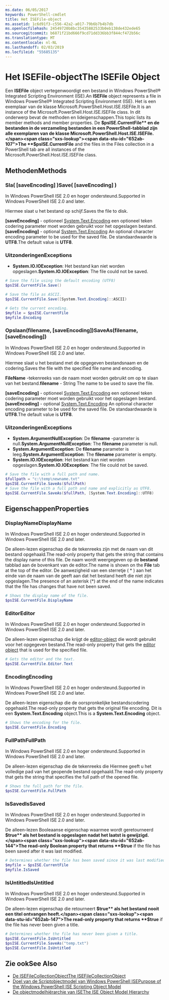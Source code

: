 ```yaml
---
ms.date: 06/05/2017
keywords: PowerShell-cmdlet
title: Het ISEFile-object
ms.assetid: 1c6d91f3-c556-42a2-a017-79b6b7b4b7db
ms.openlocfilehash: 24549720b8bc35435882533b0eb138de432ede65
ms.sourcegitcommit: b6871f21bd666f9cd71dd336bb3f844cf472b56c
ms.translationtype: MT
ms.contentlocale: nl-NL
ms.lasthandoff: 02/03/2019
ms.locfileid: "55685135"
---
```

# <a name="the-isefile-object"></a><span data-ttu-id="652ab-103">Het ISEFile-object</span><span class="sxs-lookup"><span data-stu-id="652ab-103">The ISEFile Object</span></span>

<span data-ttu-id="652ab-104">Een **ISEFile** object vertegenwoordigt een bestand in Windows PowerShell® Integrated Scripting Environment (ISE).</span><span class="sxs-lookup"><span data-stu-id="652ab-104">An **ISEFile** object represents a file in Windows PowerShell® Integrated Scripting Environment (ISE).</span></span> <span data-ttu-id="652ab-105">Het is een exemplaar van de klasse Microsoft.PowerShell.Host.ISE.ISEFile.</span><span class="sxs-lookup"><span data-stu-id="652ab-105">It is an instance of the Microsoft.PowerShell.Host.ISE.ISEFile class.</span></span> <span data-ttu-id="652ab-106">In dit onderwerp bevat de methoden en lideigenschappen.</span><span class="sxs-lookup"><span data-stu-id="652ab-106">This topic lists its member methods and member properties.</span></span> <span data-ttu-id="652ab-107">De **$psISE.CurrentFile** en de bestanden in de verzameling bestanden in een PowerShell-tabblad zijn alle exemplaren van de klasse Microsoft.PowerShell.Host.ISE.ISEFile.</span><span class="sxs-lookup"><span data-stu-id="652ab-107">The **$psISE.CurrentFile** and the files in the Files collection in a PowerShell tab are all instances of the Microsoft.PowerShell.Host.ISE.ISEFile class.</span></span>

## <a name="methods"></a><span data-ttu-id="652ab-108">Methoden</span><span class="sxs-lookup"><span data-stu-id="652ab-108">Methods</span></span>

### <a name="save-saveencoding-"></a><span data-ttu-id="652ab-109">Sla\( \[saveEncoding\] \)</span><span class="sxs-lookup"><span data-stu-id="652ab-109">Save\( \[saveEncoding\] \)</span></span>

<span data-ttu-id="652ab-110">In Windows PowerShell ISE 2.0 en hoger ondersteund.</span><span class="sxs-lookup"><span data-stu-id="652ab-110">Supported in Windows PowerShell ISE 2.0 and later.</span></span>

<span data-ttu-id="652ab-111">Hiermee slaat u het bestand op schijf.</span><span class="sxs-lookup"><span data-stu-id="652ab-111">Saves the file to disk.</span></span>

<span data-ttu-id="652ab-112">**\[saveEncoding\]**  - optioneel [System.Text.Encoding](https://msdn.microsoft.com/library/system.text.encoding.aspx) een optioneel teken codering parameter moet worden gebruikt voor het opgeslagen bestand.</span><span class="sxs-lookup"><span data-stu-id="652ab-112">**\[saveEncoding\]** - optional [System.Text.Encoding](https://msdn.microsoft.com/library/system.text.encoding.aspx) An optional character encoding parameter to be used for the saved file.</span></span> <span data-ttu-id="652ab-113">De standaardwaarde is **UTF8**.</span><span class="sxs-lookup"><span data-stu-id="652ab-113">The default value is **UTF8**.</span></span>

### <a name="exceptions"></a><span data-ttu-id="652ab-114">Uitzonderingen</span><span class="sxs-lookup"><span data-stu-id="652ab-114">Exceptions</span></span>

- <span data-ttu-id="652ab-115">**System.IO.IOException**: Het bestand kan niet worden opgeslagen.</span><span class="sxs-lookup"><span data-stu-id="652ab-115">**System.IO.IOException**: The file could not be saved.</span></span>

```powershell
# Save the file using the default encoding (UTF8)
$psISE.CurrentFile.Save()

# Save the file as ASCII.
$psISE.CurrentFile.Save([System.Text.Encoding]::ASCII)

# Gets the current encoding.
$myfile = $psISE.CurrentFile
$myfile.Encoding
```

### <a name="saveasfilename-saveencoding"></a><span data-ttu-id="652ab-116">Opslaan\(filename, \[saveEncoding\]\)</span><span class="sxs-lookup"><span data-stu-id="652ab-116">SaveAs\(filename, \[saveEncoding\]\)</span></span>

<span data-ttu-id="652ab-117">In Windows PowerShell ISE 2.0 en hoger ondersteund.</span><span class="sxs-lookup"><span data-stu-id="652ab-117">Supported in Windows PowerShell ISE 2.0 and later.</span></span>

<span data-ttu-id="652ab-118">Hiermee slaat u het bestand met de opgegeven bestandsnaam en de codering.</span><span class="sxs-lookup"><span data-stu-id="652ab-118">Saves the file with the specified file name and encoding.</span></span>

<span data-ttu-id="652ab-119">**FileName** -tekenreeks van de naam moet worden gebruikt om op te slaan van het bestand.</span><span class="sxs-lookup"><span data-stu-id="652ab-119">**filename** - String The name to be used to save the file.</span></span>

<span data-ttu-id="652ab-120">**\[saveEncoding\]**  - optioneel [System.Text.Encoding](https://msdn.microsoft.com/library/system.text.encoding.aspx) een optioneel teken codering parameter moet worden gebruikt voor het opgeslagen bestand.</span><span class="sxs-lookup"><span data-stu-id="652ab-120">**\[saveEncoding\]** - optional [System.Text.Encoding](https://msdn.microsoft.com/library/system.text.encoding.aspx) An optional character encoding parameter to be used for the saved file.</span></span> <span data-ttu-id="652ab-121">De standaardwaarde is **UTF8**.</span><span class="sxs-lookup"><span data-stu-id="652ab-121">The default value is **UTF8**.</span></span>

### <a name="exceptions"></a><span data-ttu-id="652ab-122">Uitzonderingen</span><span class="sxs-lookup"><span data-stu-id="652ab-122">Exceptions</span></span>

- <span data-ttu-id="652ab-123">**System.ArgumentNullException**: De **filename** -parameter is null.</span><span class="sxs-lookup"><span data-stu-id="652ab-123">**System.ArgumentNullException**: The **filename** parameter is null.</span></span>
- <span data-ttu-id="652ab-124">**System.ArgumentException**: De **filename** parameter is leeg.</span><span class="sxs-lookup"><span data-stu-id="652ab-124">**System.ArgumentException**: The **filename** parameter is empty.</span></span>
- <span data-ttu-id="652ab-125">**System.IO.IOException**: Het bestand kan niet worden opgeslagen.</span><span class="sxs-lookup"><span data-stu-id="652ab-125">**System.IO.IOException**: The file could not be saved.</span></span>

```powershell
# Save the file with a full path and name.
$fullpath = "c:\temp\newname.txt"
$psISE.CurrentFile.SaveAs($fullPath)
# Save the file with a full path and name and explicitly as UTF8.
$psISE.CurrentFile.SaveAs($fullPath, [System.Text.Encoding]::UTF8)
```

## <a name="properties"></a><span data-ttu-id="652ab-126">Eigenschappen</span><span class="sxs-lookup"><span data-stu-id="652ab-126">Properties</span></span>

### <a name="displayname"></a><span data-ttu-id="652ab-127">DisplayName</span><span class="sxs-lookup"><span data-stu-id="652ab-127">DisplayName</span></span>

<span data-ttu-id="652ab-128">In Windows PowerShell ISE 2.0 en hoger ondersteund.</span><span class="sxs-lookup"><span data-stu-id="652ab-128">Supported in Windows PowerShell ISE 2.0 and later.</span></span>

<span data-ttu-id="652ab-129">De alleen-lezen eigenschap die de tekenreeks zijn met de naam van dit bestand opgehaald.</span><span class="sxs-lookup"><span data-stu-id="652ab-129">The read-only property that gets the string that contains the display name of this file.</span></span> <span data-ttu-id="652ab-130">De naam wordt weergegeven op de **bestand** tabblad aan de bovenkant van de editor.</span><span class="sxs-lookup"><span data-stu-id="652ab-130">The name is shown on the **File** tab at the top of the editor.</span></span> <span data-ttu-id="652ab-131">De aanwezigheid van een sterretje \( \* \) aan het einde van de naam van de geeft aan dat het bestand heeft die niet zijn opgeslagen.</span><span class="sxs-lookup"><span data-stu-id="652ab-131">The presence of an asterisk \(\*\) at the end of the name indicates that the file has changes that have not been saved.</span></span>

```powershell
# Shows the display name of the file.
$psISE.CurrentFile.DisplayName
```

### <a name="editor"></a><span data-ttu-id="652ab-132">Editor</span><span class="sxs-lookup"><span data-stu-id="652ab-132">Editor</span></span>

<span data-ttu-id="652ab-133">In Windows PowerShell ISE 2.0 en hoger ondersteund.</span><span class="sxs-lookup"><span data-stu-id="652ab-133">Supported in Windows PowerShell ISE 2.0 and later.</span></span>

<span data-ttu-id="652ab-134">De alleen-lezen eigenschap die krijgt de [editor-object](The-ISEEditor-Object.md) die wordt gebruikt voor het opgegeven bestand.</span><span class="sxs-lookup"><span data-stu-id="652ab-134">The read-only property that gets the [editor object](The-ISEEditor-Object.md) that is used for the specified file.</span></span>

```powershell
# Gets the editor and the text.
$psISE.CurrentFile.Editor.Text
```

### <a name="encoding"></a><span data-ttu-id="652ab-135">Encoding</span><span class="sxs-lookup"><span data-stu-id="652ab-135">Encoding</span></span>

<span data-ttu-id="652ab-136">In Windows PowerShell ISE 2.0 en hoger ondersteund.</span><span class="sxs-lookup"><span data-stu-id="652ab-136">Supported in Windows PowerShell ISE 2.0 and later.</span></span>

<span data-ttu-id="652ab-137">De alleen-lezen eigenschap die de oorspronkelijke bestandscodering opgehaald.</span><span class="sxs-lookup"><span data-stu-id="652ab-137">The read-only property that gets the original file encoding.</span></span> <span data-ttu-id="652ab-138">Dit is een **System.Text.Encoding** object.</span><span class="sxs-lookup"><span data-stu-id="652ab-138">This is a **System.Text.Encoding** object.</span></span>

```powershell
# Shows the encoding for the file.
$psISE.CurrentFile.Encoding
```

### <a name="fullpath"></a><span data-ttu-id="652ab-139">FullPath</span><span class="sxs-lookup"><span data-stu-id="652ab-139">FullPath</span></span>

<span data-ttu-id="652ab-140">In Windows PowerShell ISE 2.0 en hoger ondersteund.</span><span class="sxs-lookup"><span data-stu-id="652ab-140">Supported in Windows PowerShell ISE 2.0 and later.</span></span>

<span data-ttu-id="652ab-141">De alleen-lezen eigenschap die de tekenreeks die Hiermee geeft u het volledige pad van het geopende bestand opgehaald.</span><span class="sxs-lookup"><span data-stu-id="652ab-141">The read-only property that gets the string that specifies the full path of the opened file.</span></span>

```powershell
# Shows the full path for the file.
$psISE.CurrentFile.FullPath
```

### <a name="issaved"></a><span data-ttu-id="652ab-142">IsSaved</span><span class="sxs-lookup"><span data-stu-id="652ab-142">IsSaved</span></span>

<span data-ttu-id="652ab-143">In Windows PowerShell ISE 2.0 en hoger ondersteund.</span><span class="sxs-lookup"><span data-stu-id="652ab-143">Supported in Windows PowerShell ISE 2.0 and later.</span></span>

<span data-ttu-id="652ab-144">De alleen-lezen Booleaanse eigenschap waarmee wordt geretourneerd **$true** als het bestand is opgeslagen nadat het laatst is gewijzigd.</span><span class="sxs-lookup"><span data-stu-id="652ab-144">The read-only Boolean property that returns **$true** if the file has been saved after it was last modified.</span></span>

```powershell
# Determines whether the file has been saved since it was last modified.
$myfile = $psISE.CurrentFile
$myfile.IsSaved
```

### <a name="isuntitled"></a><span data-ttu-id="652ab-145">IsUntitled</span><span class="sxs-lookup"><span data-stu-id="652ab-145">IsUntitled</span></span>

<span data-ttu-id="652ab-146">In Windows PowerShell ISE 2.0 en hoger ondersteund.</span><span class="sxs-lookup"><span data-stu-id="652ab-146">Supported in Windows PowerShell ISE 2.0 and later.</span></span>

<span data-ttu-id="652ab-147">De alleen-lezen eigenschap die retourneert **$true** als het bestand nooit een titel ontvangen heeft.</span><span class="sxs-lookup"><span data-stu-id="652ab-147">The read-only property that returns **$true** if the file has never been given a title.</span></span>

```powershell
# Determines whether the file has never been given a title.
$psISE.CurrentFile.IsUntitled
$psISE.CurrentFile.SaveAs("temp.txt")
$psISE.CurrentFile.IsUntitled
```

## <a name="see-also"></a><span data-ttu-id="652ab-148">Zie ook</span><span class="sxs-lookup"><span data-stu-id="652ab-148">See Also</span></span>

- [<span data-ttu-id="652ab-149">De ISEFileCollectionObject</span><span class="sxs-lookup"><span data-stu-id="652ab-149">The ISEFileCollectionObject</span></span>](The-ISEFileCollection-Object.md)
- [<span data-ttu-id="652ab-150">Doel van de Scriptobjectmodel van Windows PowerShell ISE</span><span class="sxs-lookup"><span data-stu-id="652ab-150">Purpose of the Windows PowerShell ISE Scripting Object Model</span></span>](Purpose-of-the-Windows-PowerShell-ISE-Scripting-Object-Model.md)
- [<span data-ttu-id="652ab-151">De objectmodelhiërarchie van ISE</span><span class="sxs-lookup"><span data-stu-id="652ab-151">The ISE Object Model Hierarchy</span></span>](The-ISE-Object-Model-Hierarchy.md)